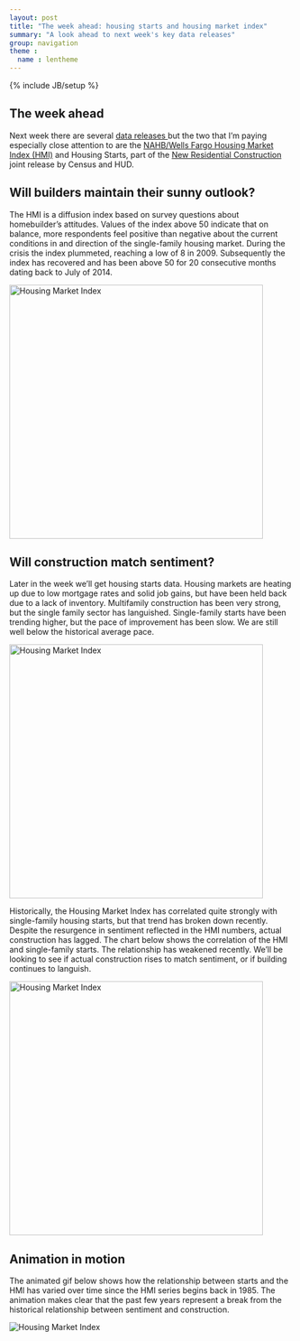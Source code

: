 ```yaml
---
layout: post
title: "The week ahead: housing starts and housing market index"
summary: "A look ahead to next week's key data releases"
group: navigation
theme :
  name : lentheme
---
```

{% include JB/setup %}


## The week ahead

Next week there are several <a href="http://www.bloomberg.com/markets/economic-calendar">data releases </a>but the two that I’m paying especially close attention to are the <a href="https://www.nahb.org/en/research/housing-economics/housing-indexes/housing-market-index">NAHB/Wells Fargo Housing Market Index (HMI)</a> and Housing Starts, part of the <a href="http://www.census.gov/construction/nrc/index.html">New Residential Construction</a> joint release by Census and HUD.  

## Will builders maintain their sunny outlook?

The HMI is a diffusion index based on survey questions about homebuilder’s attitudes. Values of the index above 50 indicate that on balance, more respondents feel positive than negative about the current conditions in and direction of the single-family housing market.  During the crisis the index plummeted, reaching a low of 8 in 2009.  Subsequently the index has recovered and has been above 50 for 20 consecutive months dating back to July of 2014.  

<img src="{{ site.url }}/img/charts_mar_13_2016/hmi.svg" alt="Housing Market Index" style="width: 450px;"/>

## Will construction match sentiment?

Later in the week we’ll get housing starts data.  Housing markets are heating up due to low mortgage rates and <a hrefer="http://lenkiefer.com/2016/03/05/what-the-february-jobs-numbers-mean-for-housing">solid job gains</a>, but have been held back due to a lack of inventory.  Multifamily construction has been very strong, but the single family sector has languished. Single-family starts have been trending higher, but the pace of improvement has been slow.  We are still well below the historical average pace. 

<img src="{{ site.url }}/img/charts_mar_13_2016/starts.svg" alt="Housing Market Index" style="width: 450px;"/>

Historically, the Housing Market Index has correlated quite strongly with single-family housing starts, but that trend has broken down recently. Despite the resurgence in sentiment reflected in the HMI numbers, actual construction has lagged. The chart below shows the correlation of the HMI and single-family starts.  The relationship has weakened recently.  We’ll be looking to see if actual construction rises to match sentiment, or if building continues to languish.

<img src="{{ site.url }}/img/charts_mar_13_2016/hmi_starts_scatter.svg" alt="Housing Market Index" style="width: 450px;"/>

## Animation in motion

The animated gif below shows how the relationship between starts and the HMI has varied over time since the HMI series begins back in 1985. The animation makes clear that the past few years represent a break from the historical relationship between sentiment and construction.

<img src="{{ site.url }}/img/charts_mar_13_2016/starts_3_12_2016.gif" alt="Housing Market Index" />